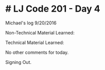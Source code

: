 <h1># LJ Code 201 - Day 4</h1>

Michael's log 9/20/2016

Non-Technical Material Learned:

Technical Material Learned:

No other comments for today.

Signing Out.
